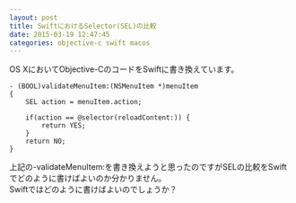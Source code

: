 ```yaml
---
layout: post
title: SwiftにおけるSelector(SEL)の比較
date: 2015-03-19 12:47:45
categories: objective-c swift macos
---
```

<p>OS XにおいてObjective-CのコードをSwiftに書き換えています。</p>

<pre><code>- (BOOL)validateMenuItem:(NSMenuItem *)menuItem
{
    SEL action = menuItem.action;

    if(action == @selector(reloadContent:)) {
        return YES;
    }
    return NO;
}
</code></pre>

<p>上記の-validateMenuItem:を書き換えようと思ったのですがSELの比較をSwiftでどのように書けばよいのか分かりません。<br>
Swiftではどのように書けばよいのでしょうか？</p>
